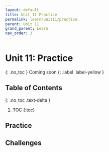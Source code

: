 ```yaml
---
layout: default
title: Unit 11 Practice
permalink: learn/unit11/practice
parent: Unit 11
grand_parent: Learn
nav_order: 3
---
```


# Unit 11: Practice

{: .no_toc }
Coming soon
{: .label .label-yellow }

## Table of Contents

{: .no_toc .text-delta }

1. TOC
   {:toc}

## Practice

## Challenges
